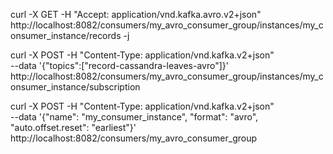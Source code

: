 curl -X GET -H "Accept: application/vnd.kafka.avro.v2+json"      http://localhost:8082/consumers/my_avro_consumer_group/instances/my_consumer_instance/records -j 

curl -X POST -H "Content-Type: application/vnd.kafka.v2+json" \
     --data '{"topics":["record-cassandra-leaves-avro"]}' \
     http://localhost:8082/consumers/my_avro_consumer_group/instances/my_consumer_instance/subscription


curl -X POST -H "Content-Type: application/vnd.kafka.v2+json" \
     --data '{"name": "my_consumer_instance", "format": "avro", "auto.offset.reset": "earliest"}' \
     http://localhost:8082/consumers/my_avro_consumer_group
